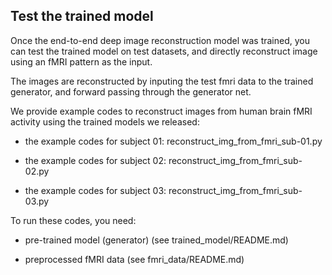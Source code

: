## Test the trained model

Once the end-to-end deep image reconstruction model was trained, you can test the trained model on test datasets, and directly reconstruct image using an fMRI pattern as the input.

The images are reconstructed by inputing the test fmri data to the trained generator, and forward passing through the generator net.

We provide example codes to reconstruct images from human brain fMRI activity using the trained models we released:

- the example codes for subject 01:  reconstruct_img_from_fmri_sub-01.py

- the example codes for subject 02:  reconstruct_img_from_fmri_sub-02.py

- the example codes for subject 03:  reconstruct_img_from_fmri_sub-03.py


To run these codes, you need:

- pre-trained model (generator) (see trained_model/README.md)

- preprocessed fMRI data (see fmri_data/README.md) 

